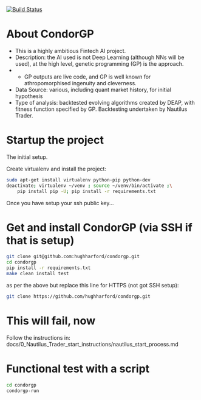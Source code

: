 [![Build Status](https://dev.azure.com/hughharford/CONDOR_GP/_apis/build/status%2Fhughharford.condorgp?branchName=refs%2Fpull%2F17%2Fmerge)](https://dev.azure.com/hughharford/CONDOR_GP/_build/latest?definitionId=1&branchName=refs%2Fpull%2F17%2Fmerge)

# About CondorGP
- This is a highly ambitious Fintech AI project.
- Description: the AI used is not Deep Learning (although NNs will be used),
at the high level, genetic programming (GP) is the approach.
- - GP outputs are live code, and GP is well known for athropomorphised
    ingenuity and cleverness.
- Data Source: various, including quant market history, for initial hypothesis
- Type of analysis: backtested evolving algorithms created by DEAP, with fitness function specified by GP. Backtesting undertaken by Nautilus Trader.

# Startup the project
The initial setup.

Create virtualenv and install the project:
```bash
sudo apt-get install virtualenv python-pip python-dev
deactivate; virtualenv ~/venv ; source ~/venv/bin/activate ;\
    pip install pip -U; pip install -r requirements.txt
```

Once you have setup your ssh public key...

# Get and install CondorGP (via SSH if that is setup)
```bash
git clone git@github.com:hughharford/condorgp.git
cd condorgp
pip install -r requirements.txt
make clean install test
```
as per the above but replace this line for HTTPS (not got SSH setup):
```bash
git clone https://github.com/hughharford/condorgp.git
```

# This will fail, now
Follow the instructions in:
docs/0_Nautilus_Trader_start_instructions/nautilus_start_process.md



# Functional test with a script
```bash
cd condorgp
condorgp-run
```
